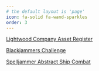 ```yaml
---
# the default layout is 'page'
icon: fa-solid fa-wand-sparkles
order: 3
---
```


<a href="https://docs.google.com/spreadsheets/d/1CIaxgS18aHleHDCdmJn8PLIbhBMeuvEhB6ZKcBMN6I8/edit?gid=1803116593#gid=1803116593" target="_blank">Lightwood Company Asset Register</a>


<a href="https://docs.google.com/document/d/1Fd2kSfH84MhMMs3iRYlR7j5lPRUgt_HQhExev0Mjq90/edit?tab=t.0" target="_blank">Blackjammers Challenge</a>


<a href="https://docs.google.com/document/d/1SRuJpft1Y7gynH3v6RHCuemqnNRYud_pJkue3m2eEg8/edit?tab=t.0#heading=h.5bk7zan3xig2" target="_blank">Spelljammer Abstract Ship Combat</a>


